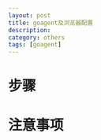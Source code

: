 ```yaml
---
layout: post
title: goagent及浏览器配置
description: 
category: others
tags: [goagent]
---
```

# 步骤
# 注意事项
